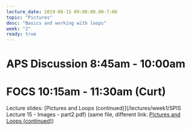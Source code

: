 ```yaml
---
lecture_date: 2019-08-15 09:00:00.00-7:00
topic: "Pictures"
desc: "Basics and working with loops"
week: "2"
ready: true
---
```



# APS Discussion 8:45am - 10:00am



# FOCS 10:15am - 11:30am (Curt)

Lecture slides: [Pictures and Loops (continued)](/lectures/week1/SPIS Lecture 15 - Images - part2.pdf) (same file, different link: [Pictures and Loops (continued)](https://drive.google.com/file/d/1jxDkVbstjqAlgc3dY3H04qrLcuOEcuOy/view?usp=sharing))

